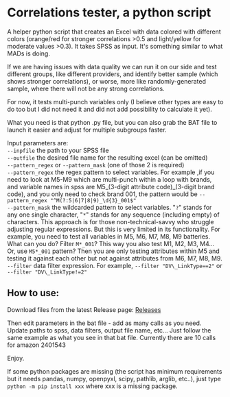 # Correlations tester, a python script
A helper python script that creates an Excel with data colored with different colors (orange/red for stronger correlations >0.5 and light/yellow for moderate values >0.3). It takes SPSS as input. It's something similar to what MADs is doing.

If we are having issues with data quality we can run it on our side and test different groups, like different providers, and identify better sample (which shows stronger correlations), or worse, more like randomly-generated sample, where there will not be any strong correlations.

For now, it tests multi-punch variables only (I believe other types are easy to do too but I did not need it and did not add possibility to calculate it yet).

What you need is that python .py file, but you can also grab the BAT file to launch it easier and adjust for multiple subgroups faster.

Input parameters are:  
`--inpfile` the path to your SPSS file  
`--outfile` the desired file name for the resulting excel (can be omitted)  
`--pattern_regex` or `--pattern_mask` (one of those 2 is required)  
`--pattern_regex` the regex pattern to select variables. For example ,if you need to look at M5-M9 which are multi-punch within a loop with brands, and variable names in spss are M5\_(3-digit attribute code)\_(3-digit brand code), and you only need to check brand 001, the pattern would be `--pattern_regex "^M(?:5|6|7|8|9)_\d{3}_001$"`  
`--pattern_mask` the wildcarded pattern to select variables. "`?`" stands for any one single character, "`*`" stands for any sequence (including empty) of characters. This approach is for those non-technical-savvy who struggle adjusting regular expressions. But this is very limited in its functionality. For example, you need to test all variables in M5, M6, M7, M8, M9 batteries. What can you do? Filter `M*_001`? This way you also test M1, M2, M3, M4... Or, use `M5*_001` pattern? Then you are only testing attributes within M5 and testing it against each other but not against attributes from M6, M7, M8, M9.  
`--filter` data filter expression. For example, `--filter "DV\_LinkType==2"` or `--filter "DV\_LinkType!=2"`

## How to use:

Download files from the latest Release page:
[Releases](../../releases/latest)

Then edit parameters in the bat file - add as many calls as you need. Update paths to spss, data filters, output file name, etc... Just follow the same example as what you see in that bat file. Currently there are 10 calls for amazon 2401543

Enjoy.

If some python packages are missing (the script has minimum requirements but it needs pandas, numpy, openpyxl, scipy, pathlib, arglib, etc..), just type
`python -m pip install xxx`
where xxx is a missing package.

